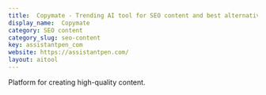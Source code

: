 ```yaml
---
title:  Copymate - Trending AI tool for SEO content and best alternatives
display_name:  Copymate
category: SEO content
category_slug: seo-content
key: assistantpen_com
website: https://assistantpen.com/
layout: aitool
---
```


Platform for creating high-quality content.
